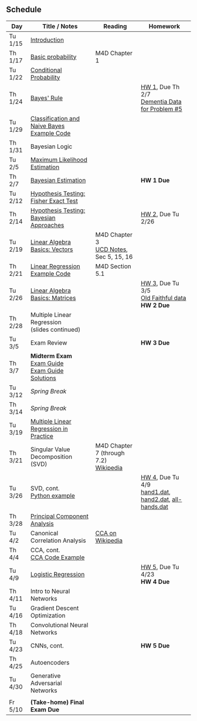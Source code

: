 ## Schedule

| Day     | Title / Notes                                                      | Reading       | Homework                              |
|---------|--------------------------------------------------------------------|---------------|---------------------------------------|
| Tu 1/15 | [Introduction](lectures/L01-Introduction.pdf)                      |               |                                       |
| Th 1/17 | [Basic probability](lectures/L02-ProbabilityBasics.pdf)            | M4D Chapter 1 |                                       |
| Tu 1/22 | [Conditional Probability](lectures/L03-ConditionalProbability.pdf) |               |                                       |
| Th 1/24 | [Bayes' Rule](lectures/L04-BayesRule.pdf)                          |               | [HW 1](homeworks/hw1.pdf), Due Th 2/7 <br> [Dementia Data for Problem #5](homeworks/OASIS-hippocampus.csv) |
| Tu 1/29 | [Classification and Naive Bayes](lectures/L05-NaiveBayes.pdf) <br> [Example Code](examples/SimpleDataPlots.ipynb)     |        |       |
| Th 1/31 | Bayesian Logic              |         |          |
| Tu 2/5  | [Maximum Likelihood Estimation](lectures/L06-MaximumLikelihoodEstimation.html) |         |          |
| Th 2/7  | [Bayesian Estimation](lectures/L07-BayesianEstimation.pdf)        |   | **HW 1 Due**  |
| Tu 2/12 | [Hypothesis Testing: Fisher Exact Test](lectures/L08-HypothesisTesting-FisherTest.pdf) |         |          |
| Th 2/14 | [Hypothesis Testing: Bayesian Approaches](lectures/L09-BayesianHypothesisTests.html) |         | [HW 2](homeworks/hw2.pdf), Due Tu 2/26         |
| Tu 2/19 | [Linear Algebra Basics: Vectors](lectures/L10-Vectors.pdf)              | M4D Chapter 3<br>[UCD Notes](https://www.math.ucdavis.edu/~linear/linear.pdf), Sec 5, 15, 16        |          |
| Th 2/21 | [Linear Regression](lectures/L11-LinearRegression.pdf)<br> [Example Code](examples/LinearRegression.ipynb)  | M4D Section 5.1 |          |
| Tu 2/26 | [Linear Algebra Basics: Matrices](lectures/L12-Matrices.pdf)              |         | [HW 3](homeworks/hw3.pdf), Due Tu 3/5<br>[Old Faithful data](homeworks/faithful.csv)<br>**HW 2 Due**         |
| Th 2/28 | Multiple Linear Regression<br>(slides continued)  |         |          |
| Tu 3/5  | Exam Review  |         |  **HW 3 Due**   |
| Th 3/7  | **Midterm Exam**<br>[Exam Guide](MidtermGuide.pdf)<br>[Exam Guide Solutions](MidtermGuideSolutions.pdf)    |         |          |
| Tu 3/12 | *Spring Break*                        |         |          |
| Th 3/14 | *Spring Break*                        |         |          |
| Tu 3/19 | [Multiple Linear Regression in Practice](examples/MultipleLinearRegression.ipynb) |         |          |
| Th 3/21 | Singular Value Decomposition (SVD) | M4D Chapter 7 (through 7.2)<br>[Wikipedia](https://en.wikipedia.org/wiki/Singular_value_decomposition) |          |
| Tu 3/26 | SVD, cont.<br>[Python example](examples/SVD.ipynb) |  | [HW 4](homeworks/hw4.pdf), Due Tu 4/9<br>[hand1.dat](homeworks/hw4/hand1.dat), [hand2.dat](homeworks/hw4/hand2.dat), [all-hands.dat](homeworks/hw4/all-hands.dat) |
| Th 3/28 | [Principal Component Analysis](lectures/L15-PCA.pdf) |         |          |
| Tu 4/2  | Canonical Correlation Analysis | [CCA on Wikipedia](https://en.wikipedia.org/wiki/Canonical_correlation) |          |
| Th 4/4  | CCA, cont.<br>[CCA Code Example](examples/CCA.ipynb) |         |          |
| Tu 4/9  | [Logistic Regression](lectures/L17-LogisticRegression.pdf) |         | [HW 5](homeworks/hw5.pdf), Due Tu 4/23<br>**HW 4 Due** |
| Th 4/11 | Intro to Neural Networks |         |          |
| Tu 4/16 | Gradient Descent Optimization |         |          |
| Th 4/18 | Convolutional Neural Networks |         |          |
| Tu 4/23 | CNNs, cont. |         | **HW 5 Due** |
| Th 4/25 | Autoencoders |         |          |
| Tu 4/30 | Generative Adversarial Networks |         |          |
|         |               |         |          |
| Fr 5/10 | **(Take-home) Final Exam Due**                        |         |          |
